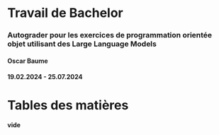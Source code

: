 # Travail de Bachelor
### Autograder pour les exercices de programmation orientée objet utilisant des Large Language Models
#### Oscar Baume
#### 19.02.2024 - 25.07.2024
# Tables des matières
**vide**
